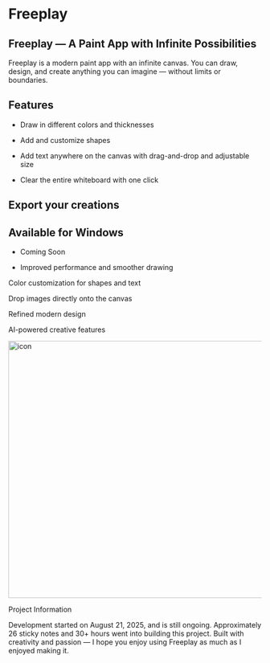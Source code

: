 # Freeplay

## Freeplay — A Paint App with Infinite Possibilities

Freeplay is a modern paint app with an infinite canvas. You can draw, design, and create anything you can imagine — without limits or boundaries.

## Features

- Draw in different colors and thicknesses

- Add and customize shapes

- Add text anywhere on the canvas with drag-and-drop and adjustable size

- Clear the entire whiteboard with one click


## Export your creations
## Available for Windows

- Coming Soon

- Improved performance and smoother drawing

Color customization for shapes and text

Drop images directly onto the canvas

Refined modern design

AI-powered creative features

<img width="512" height="512" alt="icon" src="https://github.com/user-attachments/assets/0636b375-7e53-4334-be7e-36ac440ffe5a" />

Project Information

Development started on August 21, 2025, and is still ongoing.
Approximately 26 sticky notes and 30+ hours went into building this project.
Built with creativity and passion — I hope you enjoy using Freeplay as much as I enjoyed making it.
